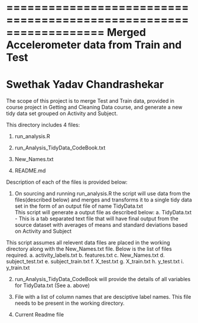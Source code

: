 ==================================================================
Merged Accelerometer data from Train and Test
==================================================================
Swethak Yadav Chandrashekar
==================================================================

The scope of this project is to merge Test and Train data, provided in course project in Getting and Cleaning Data course, and generate a new tidy 
data set grouped on Activity and Subject.

This directory includes 4 files:

1) run_analysis.R 

2) run_Analysis_TidyData_CodeBook.txt 

3) New_Names.txt 

4) README.md 


Description of each of the files is provided below:

1) On sourcing and running run_analysis.R the script will use data from the files(described below) and merges and transforms it to a single tidy data set in the form of an output file of name TidyData.txt  
This script will generate a output file as described below:
	a. TidyData.txt - This is a tab separated text file that will have final output from the source dataset with averages of means and standard deviations based on Activity and Subject

This script assumes all relevent data files are placed in the working directory along with the New_Names.txt file. Below is the list of files required.
	a. activity_labels.txt
	b. features.txt
	c. New_Names.txt
	d. subject_test.txt
	e. subject_train.txt
	f. X_test.txt
	g. X_train.txt
	h. y_test.txt
	i.  y_train.txt

2) run_Analysis_TidyData_CodeBook will provide the details of all variables for TidyData.txt (See a. above)

3) File with a list of column names that are desciptive label names. This file needs to be present in the working directory.

4) Current Readme file

